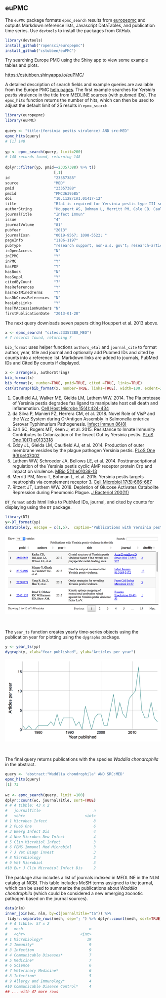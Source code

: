 
## euPMC

The `euPMC` package formats `epmc_search` results from
[europepmc] and outputs Markdown
reference lists, Javascript DataTables, and publication time series. Use
`devtools` to install the packages from GitHub.

```r
library(devtools)
install_github("ropensci/europepmc")
install_github("cstubben/euPMC")
```

Try searching Europe PMC using the Shiny app to view some example tables and plots.

https://cstubben.shinyapps.io/euPMC/


A detailed description of search fields and example queries are available from
the Europe PMC [help pages]. The first
example searches for *Yersinia pestis* virulence in the title from MEDLINE
sources (with pubmed IDs).  The `epmc_hits` function returns the number of
hits, which can then be used to adjust the default limit of 25 results in
`epmc_search`.


```r
library(europepmc)
library(euPMC)

query <- "title:(Yersinia pestis virulence) AND src:MED"
epmc_hits(query)
# [1] 148

yp <- epmc_search(query, limit=200)
# 148 records found, returning 148

dplyr::filter(yp, pmid==23357388) %>% t()
                      [,1]
id                    "23357388"
source                "MED"
pmid                  "23357388"
pmcid                 "PMC3639585"
doi                   "10.1128/IAI.01417-12"
title                 "RfaL is required for Yersinia pestis type III secretion and virulence."
authorString          "Houppert AS, Bohman L, Merritt PM, Cole CB, Caulfield AJ, Lathem WW, Marketon MM."
journalTitle          "Infect Immun"
issue                 "4"
journalVolume         "81"
pubYear               "2013"
journalIssn           "0019-9567; 1098-5522; "
pageInfo              "1186-1197"
pubType               "research support, non-u.s. gov't; research-article; journal article; research ..."
isOpenAccess          "N"
inEPMC                "Y"
inPMC                 "Y"
hasPDF                "Y"
hasBook               "N"
hasSuppl              "Y"
citedByCount          "7"
hasReferences         "Y"
hasTextMinedTerms     "Y"
hasDbCrossReferences  "N"
hasLabsLinks          "Y"
hasTMAccessionNumbers "N"
firstPublicationDate  "2013-01-28"
```


The next query downloads seven papers citing Houppert et al. 2013 above.


```r
x <- epmc_search( "cites:23357388_MED")
# 7 records found, returning 7
```

`bib_format` uses helper functions `authors_etal` and `journal_cite` to format author,
year, title and journal and optionally add Pubmed IDs and cited by counts into a
reference list.  Markdown links are added to journals, PubMed IDs and Cited By counts if displayed.


```r
x <- arrange(x, authorString)
bib_format(x)
bib_format(x, number=TRUE, pmid=TRUE, cited =TRUE, links=TRUE)
cat(strwrap(bib_format(x, number=TRUE, links=TRUE), width=100, exdent=3), sep="\n")
```

1. Caulfield AJ, Walker ME, Gielda LM, Lathem WW. 2014. The Pla protease of Yersinia pestis
   degrades fas ligand to manipulate host cell death and inflammation. [Cell Host Microbe
   15(4):424-434](https://doi.org/10.1016/j.chom.2014.03.005)
2. da Silva P, Manieri FZ, Herrera CM, et al. 2018. Novel Role of VisP and the Wzz System during
   O-Antigen Assembly in Salmonella enterica Serovar Typhimurium Pathogenesis. [Infect Immun
   86(8)](https://doi.org/10.1128/iai.00319-18)
3. Earl SC, Rogers MT, Keen J, et al. 2015. Resistance to Innate Immunity Contributes to
   Colonization of the Insect Gut by Yersinia pestis. [PLoS One
   10(7):e0133318](https://doi.org/10.1371/journal.pone.0133318)
4. Eddy JL, Gielda LM, Caulfield AJ, et al. 2014. Production of outer membrane vesicles by the
   plague pathogen Yersinia pestis. [PLoS One
   9(9):e107002](https://doi.org/10.1371/journal.pone.0107002)
5. Lathem WW, Schroeder JA, Bellows LE, et al. 2014. Posttranscriptional regulation of the Yersinia
   pestis cyclic AMP receptor protein Crp and impact on virulence. [MBio
   5(1):e01038-13](https://doi.org/10.1128/mBio.01038-13)
6. Merritt PM, Nero T, Bohman L, et al. 2015. Yersinia pestis targets neutrophils via complement
   receptor 3. [Cell Microbiol 17(5):666-687](https://doi.org/10.1111/cmi.12391)
7. Ritzert JT, Lathem WW. 2018. Depletion of Glucose Activates Catabolite Repression during
   Pneumonic Plague. [J Bacteriol 200(11)](https://doi.org/10.1128/jb.00737-17)


`DT_format` adds html links to PubMed IDs, journal, and cited by counts for displaying
using the `DT` package.


```r
library(DT)
y<-DT_format(yp)
datatable(y, escape = c(1,5),  caption="Publications with Yersinia pestis virulence in the title")
```

![DataTable](DT.png)

<br>

The `year_ts` function creates yearly time-series objects using the publication year for plotting using the `dygraphs` package.


```r
y <- year_ts(yp)
dygraph(y, xlab="Year published", ylab="Articles per year")
```

![Dygraph](yp.png)

<br>

The final query returns publications with the species *Waddlia chondrophila* in the abstract.

```r
query <- 'abstract:"Waddlia chondrophila" AND SRC:MED'
epmc_hits(query)
[1] 73

wc <- epmc_search(query, limit =100)
dplyr::count(wc, journalTitle, sort=TRUE)
# # A tibble: 43 x 2
#   journalTitle                        n
#   <chr>                           <int>
# 1 Microbes Infect                     8
# 2 PLoS One                            6
# 3 Emerg Infect Dis                    4
# 4 New Microbes New Infect             4
# 5 Clin Microbiol Infect               3
# 6 FEMS Immunol Med Microbiol          3
# 7 J Vet Diagn Invest                  3
# 8 Microbiology                        3
# 9 Vet Microbiol                       3
#10 Eur J Clin Microbiol Infect Dis     2
```

The package also includes a list of journals indexed in MEDLINE in the NLM
catalog at NCBI.  This table includes MeSH terms assigned to the journal, which
can be used to summarize the publications about *Waddlia chondrophila*  (which
could be considered a new emerging zoonotic pathogen based on the journal
sources).

```r
data(nlm)
inner_join(wc, nlm, by=c(journalTitle="ta")) %>%
 tidyr::separate_rows(mesh, sep="; ") %>% dplyr::count(mesh, sort=TRUE)
# # A tibble: 57 x 2
#   mesh                              n
#   <chr>                         <int>
# 1 Microbiology*                    19
# 2 Immunity*                         9
# 3 Infection                         9
# 4 Communicable Diseases*            7
# 5 Medicine*                         7
# 6 Science                           6
# 7 Veterinary Medicine*              6
# 8 Infection*                        5
# 9 Allergy and Immunology*           4
#10 Communicable Disease Control*     4
## ... with 47 more rows
```


[europepmc]: https://github.com/ropensci/europepmc
[help pages]: https://europepmc.org/Help#directsearch
